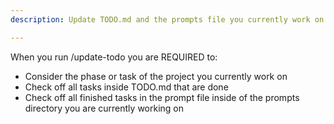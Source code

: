 ```yaml
---
description: Update TODO.md and the prompts file you currently work on

---
```


When you run /update-todo you are REQUIRED to:
* Consider the phase or task of the project you currently work on
* Check off all tasks inside TODO.md that are done
* Check off all finished tasks in the prompt file inside of the prompts directory you are currently working on
